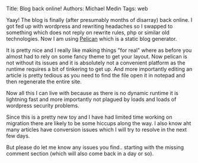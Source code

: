 Title: Blog back online!
Authors: Michael Medin
Tags: web
 
Yaay!
The blog is finally (after presumably months of disarray) back online.
I got fed up with wordpress and rewriting headaches so I swapped to something 
which does not reply on rewrite rules, php or similar old technologies.
Now I am using [Pelican](http://blog.getpelican.com/) which is a static blog generator.

It is pretty nice and I really like making things "for real" where as before you almost had to 
rely on some fancy theme to get your layout.
Now pelican is not without its issues and it is absolutely not a convenient platform as the runtime 
requires a bit of tinkering to get up.
And more importantly editing an article is pretty tedious as you need to find the file open it in 
notepad and then regenerate the entire site.

<!-- PELICAN_END_SUMMARY -->

Now all this I can live with because as there is no dynamic runtime it is lightning fast and more importantly 
not plagued by loads and loads of wordpress security problems.

Since this is a pretty new toy and I have had limited time working on migration there are likely to be 
some hiccups along the way.
I also know aht many articles have conversion issues which I will try to resolve in the next few days.

But please do let me know any issues you find.. starting with the missing comment section (which will 
also come back in a day or so).